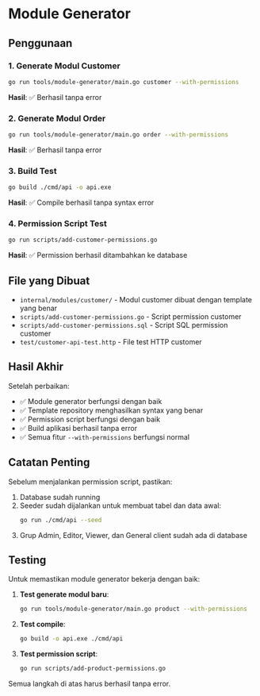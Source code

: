 # Module Generator


## Penggunaan

### 1. Generate Modul Customer
```bash
go run tools/module-generator/main.go customer --with-permissions
```

**Hasil**: ✅ Berhasil tanpa error

### 2. Generate Modul Order
```bash
go run tools/module-generator/main.go order --with-permissions
```

**Hasil**: ✅ Berhasil tanpa error

### 3. Build Test
```bash
go build ./cmd/api -o api.exe
```

**Hasil**: ✅ Compile berhasil tanpa syntax error

### 4. Permission Script Test
```bash
go run scripts/add-customer-permissions.go
```

**Hasil**: ✅ Permission berhasil ditambahkan ke database

## File yang Dibuat

- `internal/modules/customer/` - Modul customer dibuat dengan template yang benar
- `scripts/add-customer-permissions.go` - Script permission customer
- `scripts/add-customer-permissions.sql` - Script SQL permission customer
- `test/customer-api-test.http` - File test HTTP customer

## Hasil Akhir

Setelah perbaikan:
- ✅ Module generator berfungsi dengan baik
- ✅ Template repository menghasilkan syntax yang benar
- ✅ Permission script berfungsi dengan baik
- ✅ Build aplikasi berhasil tanpa error
- ✅ Semua fitur `--with-permissions` berfungsi normal

## Catatan Penting

Sebelum menjalankan permission script, pastikan:
1. Database sudah running
2. Seeder sudah dijalankan untuk membuat tabel dan data awal:
   ```bash
   go run ./cmd/api --seed
   ```
3. Grup Admin, Editor, Viewer, dan General client sudah ada di database

## Testing

Untuk memastikan module generator bekerja dengan baik:

1. **Test generate modul baru**:
   ```bash
   go run tools/module-generator/main.go product --with-permissions
   ```

2. **Test compile**:
   ```bash
   go build -o api.exe ./cmd/api
   ```

3. **Test permission script**:
   ```bash
   go run scripts/add-product-permissions.go
   ```

Semua langkah di atas harus berhasil tanpa error.